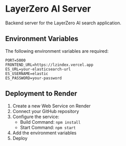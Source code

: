 # LayerZero AI Server

Backend server for the LayerZero AI search application.

## Environment Variables

The following environment variables are required:

```
PORT=5000
FRONTEND_URL=https://lzindex.vercel.app
ES_URL=your-elasticsearch-url
ES_USERNAME=elastic
ES_PASSWORD=your-password
```

## Deployment to Render

1. Create a new Web Service on Render
2. Connect your GitHub repository
3. Configure the service:
   - Build Command: `npm install`
   - Start Command: `npm start`
4. Add the environment variables
5. Deploy
